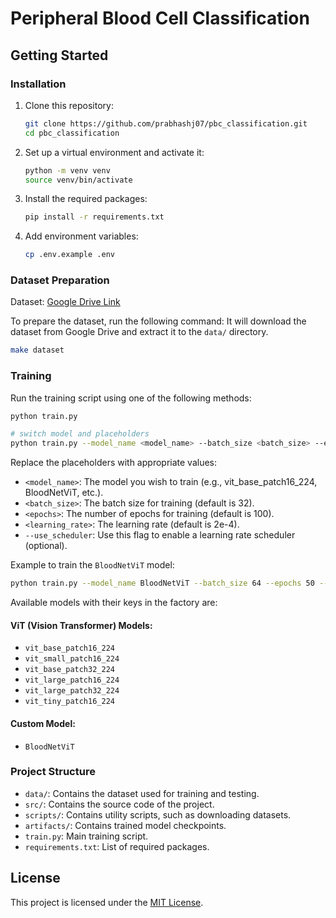 # Peripheral Blood Cell Classification

## Getting Started

### Installation

1. Clone this repository:

    ```bash
    git clone https://github.com/prabhashj07/pbc_classification.git
    cd pbc_classification
    ```

2. Set up a virtual environment and activate it:

    ```bash
    python -m venv venv
    source venv/bin/activate
    ```

3. Install the required packages:

    ```bash
    pip install -r requirements.txt
    ```

4. Add environment variables:

    ```bash
    cp .env.example .env
    ```

### Dataset Preparation

Dataset: [Google Drive Link](https://drive.google.com/file/d/1LskXwZL6fphjF-VbudPMa6CbPUX_v0ZC)

To prepare the dataset, run the following command:
It will download the dataset from Google Drive and extract it to the `data/` directory.

```bash
make dataset
``````
### Training

Run the training script using one of the following methods:

```bash
python train.py

# switch model and placeholders
python train.py --model_name <model_name> --batch_size <batch_size> --epochs <epochs> --lr <learning_rate> [--use_scheduler]
```

Replace the placeholders with appropriate values:

- `<model_name>`: The model you wish to train (e.g., vit_base_patch16_224, BloodNetViT, etc.).
- `<batch_size>`: The batch size for training (default is 32).
- `<epochs>`: The number of epochs for training (default is 100).
- `<learning_rate>`: The learning rate (default is 2e-4).
- `--use_scheduler`: Use this flag to enable a learning rate scheduler (optional).

Example to train the `BloodNetViT` model:
```bash
python train.py --model_name BloodNetViT --batch_size 64 --epochs 50 --lr 1e-3 --use_scheduler
```

Available models with their keys in the factory are:

#### ViT (Vision Transformer) Models:

- `vit_base_patch16_224`
- `vit_small_patch16_224`
- `vit_base_patch32_224`
- `vit_large_patch16_224`
- `vit_large_patch32_224`
- `vit_tiny_patch16_224`

#### Custom Model:

- `BloodNetViT`

### Project Structure

- `data/`: Contains the dataset used for training and testing.
- `src/`: Contains the source code of the project.
- `scripts/`: Contains utility scripts, such as downloading datasets.
- `artifacts/`: Contains trained model checkpoints.
- `train.py`: Main training script.
- `requirements.txt`: List of required packages.

## License

This project is licensed under the [MIT License](LICENSE).